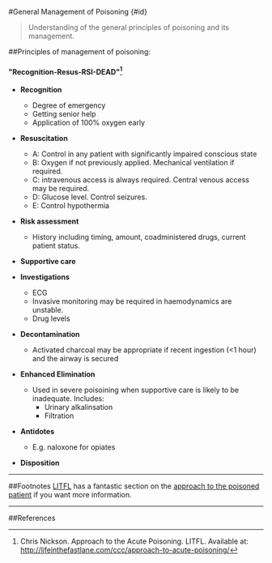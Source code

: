 #General Management of Poisoning {#id}
> Understanding of the general principles of poisoning and its management.

##Principles of management of poisoning:
#### **"Recognition-Resus-RSI-DEAD**"[^1]
* **Recognition**
    * Degree of emergency
    * Getting senior help
    * Application of 100% oxygen early


* **Resuscitation**
    * A: Control in any patient with significantly impaired conscious state
    * B: Oxygen if not previously applied. Mechanical ventilation if required.
    * C: intravenous access is always required. Central venous access may be required.
    * D: Glucose level. Control seizures.
    * E: Control hypothermia


* **Risk assessment**
    * History including timing, amount, coadministered drugs, current patient status.    
* **Supportive care**
* **Investigations**
    * ECG
    * Invasive monitoring may be required in haemodynamics are unstable. 
    * Drug levels


* **Decontamination**
    * Activated charcoal may be appropriate if recent ingestion (<1 hour) and the airway is secured
* **Enhanced Elimination**
    * Used in severe poisoining when supportive care is likely to be inadequate. Includes:
      * Urinary alkalinsation
      * Filtration
* **Antidotes**
    * E.g. naloxone for opiates
* **Disposition**

---
##Footnotes
[LITFL](lifeinthefastlane.com) has a fantastic section on the [approach to the poisoned patient](http://lifeinthefastlane.com/ccc/approach-to-acute-poisoning/) if you want more information.

---
##References
  [^1]: Chris Nickson. Approach to the Acute Poisoning. LITFL. Available at: http://lifeinthefastlane.com/ccc/approach-to-acute-poisoning/  
  [^2]: Benzodiazepines. Dr. Podcast Primary FRCA Pharmacology.